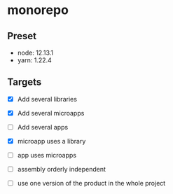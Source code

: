 monorepo
=

## Preset
- node: 12.13.1
- yarn: 1.22.4

## Targets
- [x] Add several libraries
- [x] Add several microapps
- [ ] Add several apps

- [x] microapp uses a library
- [ ] app uses microapps

- [ ] assembly orderly independent
- [ ] use one version of the product in the whole project
